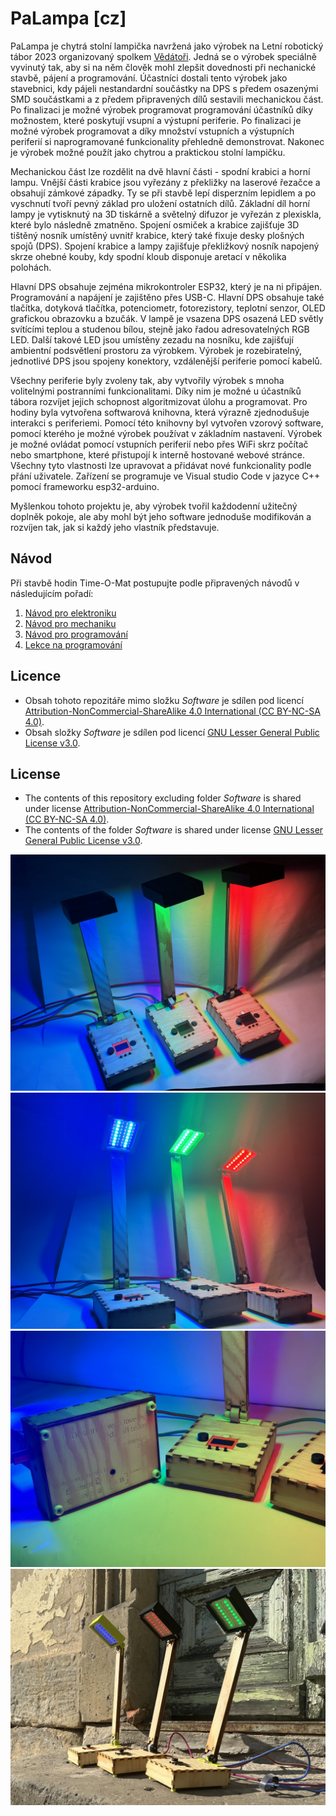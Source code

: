 # PaLampa [cz]
PaLampa je chytrá stolní lampička navržená jako výrobek na Letní robotický tábor 2023 organizovaný spolkem [Vědátoři](vedatori.cz). 
Jedná se o výrobek speciálně vyvinutý tak, aby si na něm člověk mohl zlepšit dovednosti při nechanické stavbě, pájení a programování. 
Účastníci dostali tento výrobek jako stavebnici, kdy pájeli nestandardní součástky na DPS s předem osazenými SMD součástkami a z předem připravených dílů sestavili mechanickou část. 
Po finalizaci je možné výrobek programovat programování účastníků díky možnostem, které poskytují vsupní a výstupní periferie. 
Po finalizaci je možné výrobek programovat a díky množství vstupních a výstupních periferií si naprogramované funkcionality přehledně demonstrovat. 
Nakonec je výrobek možné použít jako chytrou a praktickou stolní lampičku. 

Mechanickou část lze rozdělit na dvě hlavní části - spodní krabici a horní lampu. Vnější části krabice jsou vyřezány z překližky na laserové řezačce a obsahují zámkové západky. 
Ty se při stavbě lepí disperzním lepidlem a po vyschnutí tvoří pevný základ pro uložení ostatních dílů. 
Základní díl horní lampy je vytisknutý na 3D tiskárně a světelný difuzor je vyřezán z plexiskla, které bylo následně zmatněno. 
Spojení osmiček a krabice zajišťuje 3D tištěný nosník umístěný uvnitř krabice, který také fixuje desky plošných spojů (DPS). 
Spojení krabice a lampy zajišťuje překližkový nosník napojený skrze ohebné kouby, kdy spodní kloub disponuje aretací v několika polohách. 

Hlavní DPS obsahuje zejména mikrokontroler ESP32, který je na ni připájen. Programování a napájení je zajištěno přes USB-C. 
Hlavní DPS obsahuje také tlačítka, dotyková tlačítka, potenciometr, fotorezistory, teplotní senzor, OLED grafickou obrazovku a bzučák. 
V lampě je vsazena DPS osazená LED světly svítícími teplou a studenou bílou, stejně jako řadou adresovatelných RGB LED. Další takové LED jsou umístěny zezadu na nosníku, kde zajišťují ambientní podsvětlení prostoru za výrobkem. 
Výrobek je rozebiratelný, jednotlivé DPS jsou spojeny konektory, vzdálenější periferie pomocí kabelů.

Všechny periferie byly zvoleny tak, aby vytvořily výrobek s mnoha volitelnými postranními funkcionalitami. 
Díky nim je možné u účastníků tábora rozvíjet jejich schopnost algoritmizovat úlohu a programovat. 
Pro hodiny byla vytvořena softwarová knihovna, která výrazně zjednodušuje interakci s periferiemi. 
Pomocí této knihovny byl vytvořen vzorový software, pomocí kterého je možné výrobek používat v základním nastavení. 
Výrobek je možné ovládat pomocí vstupních periferií nebo přes WiFi skrz počítač nebo smartphone, které přistupojí k interně hostované webové stránce. 
Všechny tyto vlastnosti lze upravovat a přidávat nové funkcionality podle přání uživatele. Zařízení se programuje ve Visual studio Code v jazyce C++ pomocí frameworku esp32-arduino.

Myšlenkou tohoto projektu je, aby výrobek tvořil každodenní užitečný doplněk pokoje, ale aby mohl být jeho software jednoduše modifikován a rozvíjen tak, jak si každý jeho vlastník představuje.

## Návod
Při stavbě hodin Time-O-Mat postupujte podle připravených návodů v následujícím pořadí:
1. [Návod pro elektroniku](https://github.com/Vedatori/PaLampa/blob/main/Manuals/PaLampa_electronics_cz.md)
1. [Návod pro mechaniku](https://github.com/Vedatori/PaLampa/blob/main/Manuals/PaLampa_mechanics_cz.md)
1. [Návod pro programování](https://github.com/Vedatori/PaLampa/blob/main/Manuals/PaLampa_programming_cz.md)
1. [Lekce na programování](https://github.com/Vedatori/PaLampa/blob/main/Manuals/PaLampa_lectures_achievements.md)


## Licence
* Obsah tohoto repozitáře mimo složku *Software* je sdílen pod licencí [Attribution-NonCommercial-ShareAlike 4.0 International (CC BY-NC-SA 4.0)](https://creativecommons.org/licenses/by-nc-sa/4.0/).
* Obsah složky *Software* je sdílen pod licencí [GNU Lesser General Public License v3.0](https://www.gnu.org/licenses/lgpl-3.0.en.html).


## License
* The contents of this repository excluding folder *Software* is shared under license [Attribution-NonCommercial-ShareAlike 4.0 International (CC BY-NC-SA 4.0)](https://creativecommons.org/licenses/by-nc-sa/4.0/).
* The contents of the folder *Software* is shared under license [GNU Lesser General Public License v3.0](https://www.gnu.org/licenses/lgpl-3.0.en.html).

![](Manuals/SupportFiles/IMG_4021.jpeg)
![](Manuals/SupportFiles/IMG_4026.jpeg)
![](Manuals/SupportFiles/IMG_4066.jpeg)
![](Manuals/SupportFiles/IMG_4028.jpeg)